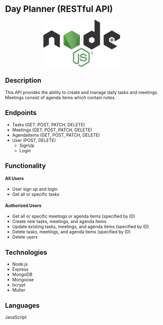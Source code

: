 # Day Planner (RESTful API)
<div width="100%" align="center">
<img src="./resources/1280px-Node.js_logo.svg.png" width="50%"/>
</div>

## Description
This API provides the ability to create and manage daily tasks and meetings. Meetings consist of agenda items which contain notes.

## Endpoints
* Tasks (GET, POST, PATCH, DELETE)
* Meetings (GET, POST, PATCH, DELETE)
* AgendaItems (GET, POST, PATCH, DELETE)
* User (POST, DELETE)
  - SignUp
  - Login
  

## Functionality

#### All Users

* User sign up and login
* Get all or specific tasks

#### Authorized Users
* Get all or specific meetings or agenda items (specified by ID)
* Create new tasks, meetings, and agenda items
* Update existing tasks, meetings, and agenda items (specified by ID)
* Delete tasks, meetings, and agenda items (specified by ID)
* Delete users

## Technologies
* Node.js
* Express
* MongoDB
* Mongoose
* bcrypt
* Multer

## Languages
JavaScript
